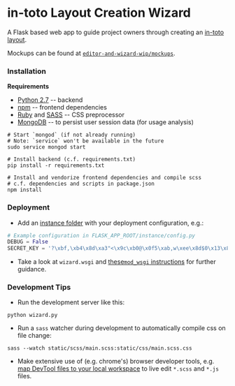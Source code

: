 # in-toto Layout Creation Wizard

A Flask based web app to guide project owners through creating an
[in-toto layout](https://in-toto.io).

Mockups can be found at [`editor-and-wizard-wip/mockups`](https://github.com/in-toto/layout-web-tool/blob/editor-and-wizard-wip/mockups/layout-wizard.pdf).


### Installation

**Requirements**
- [Python 2.7](https://www.python.org/download/releases/2.7/) --  backend
- [npm](https://www.npmjs.com/) -- frontend dependencies
- [Ruby](https://www.ruby-lang.org/en/documentation/installation/) and [SASS](http://sass-lang.com/install) -- CSS preprocessor
- [MongoDB](https://docs.mongodb.com/manual/installation/) -- to persist
user session data (for usage analysis)


```shell
# Start `mongod` (if not already running)
# Note: `service` won't be available in the future
sudo service mongod start

# Install backend (c.f. requirements.txt)
pip install -r requirements.txt

# Install and vendorize frontend dependencies and compile scss
# c.f. dependencies and scripts in package.json
npm install
```

### Deployment
- Add an [instance folder](http://flask.pocoo.org/docs/0.12/config/#instance-folders) with your
deployment configuration, e.g.:
```python
# Example configuration in FLASK_APP_ROOT/instance/config.py
DEBUG = False
SECRET_KEY = '?\xbf,\xb4\x8d\xa3"<\x9c\xb0@\x0f5\xab,w\xee\x8d$0\x13\x8b83' #CHANGE THIS!!!!!

```

- Take a look at `wizard.wsgi` and [these`mod_wsgi` instructions](http://flask.pocoo.org/docs/0.12/deploying/mod_wsgi/)
for further guidance.

### Development Tips
- Run the development server like this:
```shell
python wizard.py
```
- Run a `sass` watcher during development to automatically compile css on file change:
```shell
sass --watch static/scss/main.scss:static/css/main.scss.css
```
- Make extensive use of (e.g. chrome's) browser developer tools, e.g. [map
DevTool files to your local workspace](https://developers.google.com/web/tools/setup/setup-workflow) to live edit `*.scss` and `*.js` files.